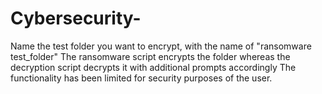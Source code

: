 # Cybersecurity-

Name the test folder you want to encrypt, with the name of "ransomware test_folder"
The ransomware script encrypts the folder whereas the decryption script decrypts it with additional prompts accordingly
The functionality has been limited for security purposes of the user.
